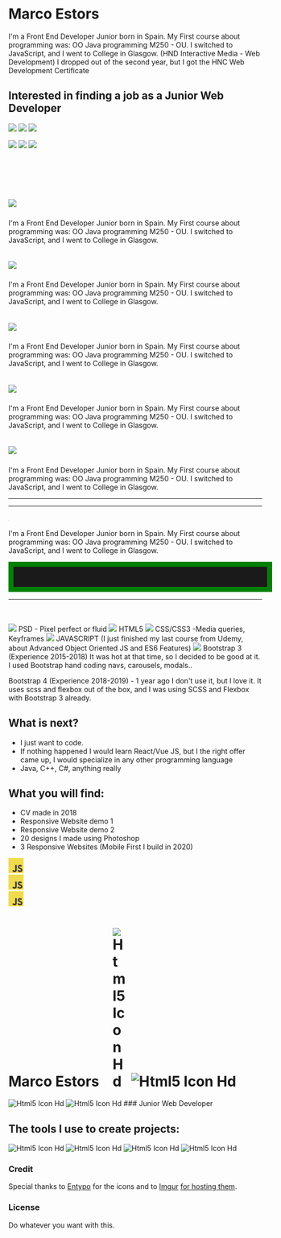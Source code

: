 
<!-- <img src="https://github.com/marcofrontend/icons-/blob/main/PHOTOSHOP-ready.png" width="100%" height="100" />  -->

<!-- # About me! -->

# Marco Estors
I'm a Front End Developer Junior born in Spain.
My First course about programming was: OO Java programming M250 - OU.
I switched to JavaScript, and I went to College in Glasgow. (HND Interactive Media - Web Development) 
I dropped out of the second year, but I got the HNC Web Development Certificate

## Interested in finding a job as a Junior Web Developer

<img src="https://github.com/marcofrontend/icons-/blob/main/PHOTOSHOP---FINAL.png" width="100" />  <img src="https://github.com/marcofrontend/icons-/blob/main/HTML---FINAL.png" width="100" />  <img src="https://github.com/marcofrontend/icons-/blob/main/CSS---FINAL.png" width="100" />  

<img src="https://github.com/marcofrontend/icons-/blob/main/SASS---FINAL.png" width="100" />  <img src="https://github.com/marcofrontend/icons-/blob/main/JS---FINAL.png" width="100" />  <img src="https://github.com/marcofrontend/icons-/blob/main/BOOTSTRAP---FINAL.png" width="100" />



<br>
<br>
<br>




##  <img src="https://github.com/marcofrontend/icons-/blob/main/PHOTOSHOP---FINAL.png" width="60" />  
I'm a Front End Developer Junior born in Spain. My First course about programming was: OO Java programming M250 - OU. I switched to JavaScript, and I went to College in Glasgow. 

##  <img src="https://github.com/marcofrontend/icons-/blob/main/HTML---FINAL.png" width="60" />
I'm a Front End Developer Junior born in Spain. My First course about programming was: OO Java programming M250 - OU. I switched to JavaScript, and I went to College in Glasgow. 

##  <img src="https://github.com/marcofrontend/icons-/blob/main/CSS---FINAL.png" width="60" />  
I'm a Front End Developer Junior born in Spain. My First course about programming was: OO Java programming M250 - OU. I switched to JavaScript, and I went to College in Glasgow. 

##  <img src="https://github.com/marcofrontend/icons-/blob/main/SASS---FINAL.png" width="100" />  

I'm a Front End Developer Junior born in Spain. My First course about programming was: OO Java programming M250 - OU. I switched to JavaScript, and I went to College in Glasgow. 

##  <img src="https://github.com/marcofrontend/icons-/blob/main/JS---FINAL.png" width="100" />  
I'm a Front End Developer Junior born in Spain. My First course about programming was: OO Java programming M250 - OU. I switched to JavaScript, and I went to College in Glasgow. 


<hr>
<hr>

<img src="C:\Users\SMART\Downloads\html5.png" style="zoom:5%;" />  

I'm a Front End Developer Junior born in Spain. My First course about programming was: OO Java programming M250 - OU. I switched to JavaScript, and I went to College in Glasgow.  


<hr style="width:100%; height: 40px; border: 10px solid green;">
<hr>

<br>
<br>

<img src="https://github.com/marcofrontend/icons-/blob/main/PHOTOSHOP-ready.png" width="100" />  
PSD - Pixel perfect or fluid  


<img src="https://github.com/marcofrontend/icons-/blob/main/HTML-ready.png" width="100" /> 
HTML5 


<img src="https://github.com/marcofrontend/icons-/blob/main/CSS-ready.png" width="100" />  
CSS/CSS3 -Media queries, Keyframes


<img src="https://github.com/marcofrontend/icons-/blob/main/JAVASCRIPT-ready.png" width="100" />  
JAVASCRIPT (I just finished my last course from Udemy, about Advanced Object Oriented JS and ES6 Features)


<img src="https://github.com/marcofrontend/icons-/blob/main/BOOTSTRAP-ready.png" width="100" />  
Bootstrap 3 (Experience 2015-2018)  
It was hot at that time, so I decided to be good at it. I used Bootstrap hand coding navs, carousels, modals.. 

Bootstrap 4 (Experience 2018-2019) - 
1 year ago I don't use it, but I love it. It uses scss and flexbox out of the box, and I was using SCSS and Flexbox with Bootstrap 3 already. 

## What is next?
- I just want to code. 
- If nothing happened I would learn React/Vue JS, but I the right offer came up, I would specialize in any other programming language
- Java, C++, C#, anything really

## What you will find:
- CV made in 2018
- Responsive Website demo 1
- Responsive Website demo 2
- 20 designs I made using Photoshop
- 3 Responsive Websites (Mobile First I build in 2020)






<!-- ![hello work ](https://images.unsplash.com/photo-1489875347897-49f64b51c1f8?ixid=MXwxMjA3fDB8MHxzZWFyY2h8Mnx8aHRtbDV8ZW58MHx8MHw%3D&ixlib=rb-1.2.1&auto=format&fit=crop&w=500&q=60 ) -->


<img src="https://raw.githubusercontent.com/github/explore/80688e429a7d4ef2fca1e82350fe8e3517d3494d/topics/javascript/javascript.png" width="30" />
<br>
<img src="https://raw.githubusercontent.com/github/explore/80688e429a7d4ef2fca1e82350fe8e3517d3494d/topics/javascript/javascript.png" width="30" />
<br>
<img src="https://raw.githubusercontent.com/github/explore/80688e429a7d4ef2fca1e82350fe8e3517d3494d/topics/javascript/javascript.png" width="30" />
<br>


# Marco Estors <img src="https://www.freeiconspng.com/uploads/html5-icon-1.png" style="display:inline-block; margin-left: 20px;" width="30" alt="Html5 Icon Hd" /> <img src="https://www.freeiconspng.com/uploads/html5-icon-1.png" width="30" alt="Html5 Icon Hd" /> 

<img src="https://www.freeiconspng.com/uploads/html5-icon-1.png" width="30" alt="Html5 Icon Hd" />

<img src="https://www.freeiconspng.com/uploads/html5-icon-1.png" width="30" alt="Html5 Icon Hd" /> 
### Junior Web Developer


## The tools I use to create projects:

<p>
 <img src="https://www.freeiconspng.com/uploads/html5-icon-1.png" width="30" alt="Html5 Icon Hd" /> 
<img src="https://www.freeiconspng.com/uploads/html5-icon-1.png" width="30" alt="Html5 Icon Hd" /> 
<img src="https://www.freeiconspng.com/uploads/html5-icon-1.png" width="30" alt="Html5 Icon Hd" /> 
<img src="https://www.freeiconspng.com/uploads/html5-icon-1.png" width="30" alt="Html5 Icon Hd" /> 


</p>








### Credit
Special thanks to [Entypo](http://www.entypo.com/) for the icons and to [Imgur](http://imgur.com/tXSoThF,1AGmwO3,yCsTjba,0o48UoR,P3YfQoD,YckIOms#0) [for hosting them](http://imgur.com/Vvy3Kru,fep1WsG,9I6NRUm,VlgBKQ9,jDRp47c,wWzX9uB).

### License
Do whatever you want with this.
